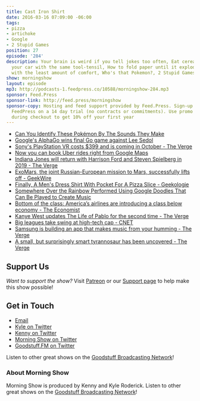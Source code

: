 ```yaml
---
title: Cast Iron Shirt
date: 2016-03-16 07:09:00 -06:00
tags:
- pizza
- artichoke
- Google
- 2 Stupid Games
position: 27
episode: '284'
description: Your brain is weird if you tell jokes too often, Eat cereal and repair
  your car with the same tool-tensil, How to fold paper until it explodes, Fly today
  with the least amount of comfort, Who's that Pokemon?, 2 Stupid Games, and more.
show: morningshow
layout: episode
mp3: http://podcasts-1.feedpress.co/10588/morningshow-284.mp3
sponsor: Feed.Press
sponsor-link: http://feed.press/morningshow
sponsor-copy: Hosting and feed support provided by Feed.Press. Sign-up today and try
  FeedPress on a 14 day trial (no contracts or commitments). Use promo code `morningshow`
  during checkout to get 10% off your first year
---
```


* [Can You Identify These Pokémon By The Sounds They Make](http://www.buzzfeed.com/thestarsaregolden/do-you-know-pokemon-sounds-12vjr)
* [Google's AlphaGo wins final Go game against Lee Sedol](http://mashable.com/2016/03/15/google-s-alphago-wins-final-go-game-against-lee-sedol/#B5CqN96n8Gqf)
* [Sony's PlayStation VR costs $399 and is coming in October - The Verge](http://www.theverge.com/2016/3/15/11224988/sony-playstation-vr-release-date-price-gdc-2016)
* [Now you can book Uber rides right from Google Maps](http://mashable.com/2016/03/15/google-maps-uber/#YC5ol.dOyPqm)
* [Indiana Jones will return with Harrison Ford and Steven Spielberg in 2019 - The Verge](http://www.theverge.com/2016/3/15/11238178/harrison-ford-indiana-jones-2019-spielberg)
* [ExoMars, the joint Russian-European mission to Mars, successfully lifts off - GeekWire](http://www.geekwire.com/2016/exomars-joint-russian-european-mission-mars-successfully-lifts-off/)
* [Finally, A Men's Dress Shirt With Pocket For A Pizza Slice - Geekologie](http://geekologie.com/2016/03/finally-a-mens-dress-shirt-with-pocket-f.php)
* [Somewhere Over the Rainbow Performed Using Google Doodles That Can Be Played to Create Music](http://laughingsquid.com/somewhere-over-the-rainbow-performed-using-google-doodles-that-can-be-played-to-create-music/)
* [Bottom of the class: America’s airlines are introducing a class below economy - The Economist](http://www.economist.com/blogs/gulliver/2016/02/bottom-class?fsrc=scn/tw/te/bl/ed/bottomoftheclassamericasairlinesareintroducingaclassbeloweconomy)
* [Kanye West updates The Life of Pablo for the second time - The Verge](http://www.theverge.com/2016/3/15/11243072/kanye-west-life-of-pablo-new-song-tidal-update)
* [Big leagues take swing at high-tech cap - CNET](http://www.cnet.com/news/mlb-big-league-pittsburgh-pirates-protective-cap-yankees/)
* [Samsung is building an app that makes music from your humming - The Verge](http://www.theverge.com/2016/3/14/11223256/hum-on-samsung-app)
* [A small, but surprisingly smart tyrannosaur has been uncovered - The Verge](http://www.theverge.com/2016/3/14/11220264/new-tyrannosaurs-timurlengia-euotica-smart-before-big)

## Support Us
*Want to support the show?* Visit [Patreon](http://patreon.com/morningshow) or our [Support page](http://goodstuff.fm/support) to help make this show possible!

## Get in Touch
* [Email](mailto:kyle@goodstuff.fm)
* [Kyle on Twitter](http://twitter.com/dogburps)
* [Kenny on Twitter](http://twitter.com/pizzarobotics)
* [Morning Show on Twitter](http://twitter.com/morningshowam)
* [Goodstuff.FM on Twitter](http://twitter.com/goodstufffm)

Listen to other great shows on the [Goodstuff Broadcasting Network](http://goodstuff.fm/shows)!

### About Morning Show
Morning Show is produced by Kenny and Kyle Roderick. Listen to other great shows on the [Goodstuff Broadcasting Network](http://goodstuff.fm/)!
